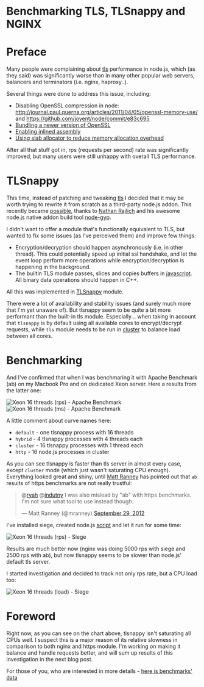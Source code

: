 # Benchmarking TLS, TLSnappy and NGINX

Preface
=======

Many people were complaining about [tls][0] performance in node.js, which (as
they said) was significantly worse than in many other popular web servers,
balancers and terminators (i.e. nginx, haproxy..).

Several things were done to address this issue, including:

 * Disabling OpenSSL compression in node:
   http://journal.paul.querna.org/articles/2011/04/05/openssl-memory-use/ and
   https://github.com/joyent/node/commit/e83c695
 * [Bundling a newer version of OpenSSL][13]
 * [Enabling inlined assembly][14]
 * [Using slab allocator to reduce memory allocation overhead][15]

After all that stuff got in, rps (requests per second) rate was significantly
improved, but many users were still unhappy with overall TLS performance.

TLSnappy
========

This time, instead of patching and tweaking [tls][0] I decided that it may be
worth trying to rewrite it from scratch as a third-party node.js addon. This
recently became [possible][1], thanks to [Nathan Rajlich][2] and his awesome
node.js native addon build tool [node-gyp][3].

I didn't want to offer a module that's functionally equivalent to TLS, but
wanted to fix some issues (as I've perceived them) and improve few things:

 * Encryption/decryption should happen asynchronously (i.e. in other thread).
   This could potentially speed up initial ssl handshake, and let the event loop
   perform more operations while encryption/decryption is happening in the
   background.
 * The builtin TLS module passes, slices and copies buffers in [javascript][4].
   All binary data operations should happen in C++.

All this was implemented in [TLSnappy][4] module.

There were a lot of availability and stability issues (and surely much more that
I'm yet unaware of). But tlsnappy seem to be quite a bit more performant than
the built-in tls module. Especially... when taking in account that `tlsnappy` is
by default using all available cores to encrypt/decrypt requests, while `tls`
module needs to be run in [cluster][5] to balance load between all cores.

Benchmarking
============

And I've confirmed that when I was benchmaring it with Apache Benchmark (ab) on
my Macbook Pro and on dedicated Xeon server. Here a results from the latter one:

![Xeon 16 threads (rps) - Apache Benchmark][6]
![Xeon 16 threads (ms) - Apache Benchmark][7]

A little comment about curve names here:

 * `default` - one tlsnappy process with 16 threads
 * `hybrid` - 4 tlsnappy processes with 4 threads each
 * `cluster` - 16 tlsnappy processes with 1 thread each
 * `http` - 16 node.js processes in cluster

As you can see tlsnappy is faster than tls server in almost every case, except
`cluster` mode (which just wasn't saturating CPU enough). Everything looked
great and shiny, until [Matt Ranney][8] has pointed out that `ab` results of
https benchmarks are not really trustful:

<blockquote class="twitter-tweet tw-align-center"><p>@<a href="https://twitter.com/ryah">ryah</a> @<a href="https://twitter.com/indutny">indutny</a> I was also mislead by "ab" with https benchmarks. I'm not sure what tool to use instead though.</p>&mdash; Matt Ranney (@mranney) <a href="https://twitter.com/mranney/status/252137849468633088" data-datetime="2012-09-29T20:08:42+00:00">September 29, 2012</a></blockquote>
<script src="//platform.twitter.com/widgets.js" charset="utf-8" async></script>

I've installed siege, created node.js [script][9] and let it run for some time:

![Xeon 16 threads (rps) - Siege][10]

Results are much better now (nginx was doing 5000 rps with siege and 2500 rps
with ab), but now tlsnappy seems to be slower than node.js' default tls server.

I started investigation and decided to track not only rps rate, but a CPU load
too:

![Xeon 16 threads (load) - Siege][11]

Foreword
========

Right now, as you can see on the chart above, tlsnappy isn't saturating all CPUs
well. I suspect this is a major reason of its relative slowness in comparison
to both nginx and https module. I'm working on making it balance and handle
requests better, and will sum up results of this investigation in the next blog
post.

For those of you, who are interested in more details -
[here is benchmarks' data][12]

[0]: http://nodejs.org/api/tls.html
[1]: https://github.com/TooTallNate/node-gyp/wiki/Linking-to-OpenSSL
[2]: https://github.com/TooTallNate
[3]: https://github.com/TooTallNate/node-gyp
[4]: https://github.com/indutny/tlsnappy
[5]: http://nodejs.org/api/cluster.html
[6]: https://raw.github.com/indutny/tlsnappy/master/benchmark/tlsnappy-rps.png
[7]: https://raw.github.com/indutny/tlsnappy/master/benchmark/tlsnappy-ms.png
[8]: https://github.com/mranney
[9]: https://github.com/indutny/tlsnappy/blob/master/benchmark/script.js
[10]: https://raw.github.com/indutny/tlsnappy/master/benchmark/tlsnappy-rps-siege.png
[11]: https://raw.github.com/indutny/tlsnappy/master/benchmark/tlsnappy-load-siege.png
[12]: https://docs.google.com/spreadsheet/ccc?key=0AhEDnA4M4EKGdDIwb3VYZTd1alA5T1pTVnlQWl9wanc
[13]: https://github.com/joyent/node/commit/e80cac62
[14]: https://github.com/joyent/node/compare/7651228...e0e9f0c
[15]: https://github.com/joyent/node/commit/7651228
